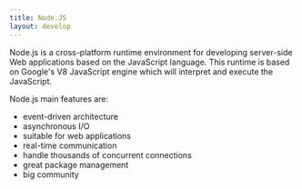 ```yaml
---
title: Node.JS
layout: develop
---
```


Node.js is a cross-platform runtime environment for developing server-side Web
applications based on the JavaScript language. This runtime is based on
Google's V8 JavaScript engine which will interpret and execute the JavaScript.

Node.js main features are:
- event-driven architecture
- asynchronous I/O
- suitable for web applications
- real-time communication
- handle thousands of concurrent connections
- great package management
- big community
